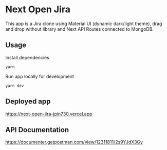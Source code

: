 # Next Open Jira

This app is a Jira clone using Material UI (dynamic dark/light theme), drag and drop without library and Next API Routes connected to MongoDB.

## Usage

Install dependencies

```shell
yarn
```

Run app locally for development

```shell
yarn dev
```

## Deployed app

<https://next-open-jira-jpin730.vercel.app>

## API Documentation

<https://documenter.getpostman.com/view/12311811/2s9YJdX3Gy>

